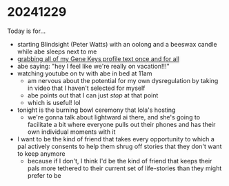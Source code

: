 # 20241229

Today is for...

* starting Blindsight (Peter Watts) with an oolong and a beeswax candle while abe sleeps next to me
* [grabbing all of my Gene Keys profile text once and for all](../../../profile/gene-keys.md)
* abe saying: "hey I feel like we're really on vacation!!!"
* watching youtube on tv with abe in bed at 11am
  * am nervous about the potential for my own dysregulation by taking in video that I haven't selected for myself
  * abe points out that I can just _stop_ at that point
  * which is useful! lol
* tonight is the burning bowl ceremony that lola's hosting
  * we're gonna talk about lightward ai there, and she's going to facilitate a bit where everyone pulls out their phones and has their own individual moments with it
* I want to be the kind of friend that takes every opportunity to which a pal actively consents to help them shrug off stories that they don't want to keep anymore
  * because if I don't, I think I'd be the kind of friend that keeps their pals more tethered to their current set of life-stories than they might prefer to be
